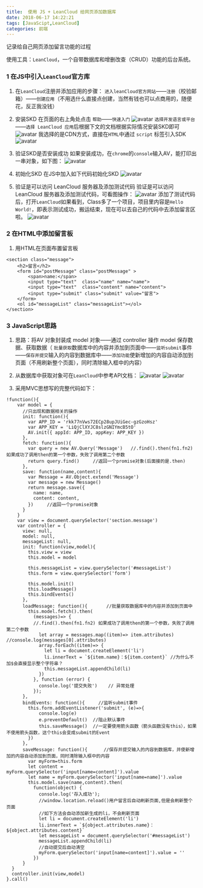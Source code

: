 ```yaml
---
title:  使用 JS + LeanCloud 给网页添加数据库
date: 2018-06-17 14:22:21
tags: [JavaScipt,LeanCloud]
categories: 前端
---
```


记录给自己网页添加留言功能的过程
<escape><!-- more --></escape>

使用工具：`LeanCloud`，一个自带数据库和增删改查（CRUD）功能的后台系统。
### 1  在JS中引入`LeanCloud`官方库
1. 在`LeanCloud`注册并添加应用的步骤： `进入leanCloud官方网站`——`注册`（校验邮箱）——`创建应用`（不用选什么直接点创建，当然有钱也可以点商用的，随便花，反正我没钱）

2. 安装SKD
 在页面的右上角处点击 `帮助`——`快速入门`
![avatar](https://i.loli.net/2018/06/14/5b22887094234.png)
 `选择开发语言或平台`——`选择 LeanCloud 应用`后根据下文的文档根据实际情况安装SKD即可
![avatar](https://i.loli.net/2018/06/14/5b2289447c222.png)
我选择的是CDN方式，直接在`HTML`中通过 `script` 标签引入SDK
![avatar](https://i.loli.net/2018/06/14/5b228a0660008.png)

3. 验证SKD是否安装成功
如果安装成功，在`chrome`的`console`输入AV，能打印出一串对象，如下图：
![avatar](https://i.loli.net/2018/06/14/5b228b9750e2a.png)

4. 初始化SKD
在JS中加入如下代码初始化SKD
![avatar](https://i.loli.net/2018/06/14/5b228a0660008.png)

5. 验证是可以访问 LeanCloud 服务器及添加测试代码
验证是可以访问 LeanCloud 服务器及添加测试代码，可看图操作：
![avatar](https://i.loli.net/2018/06/14/5b228de300568.png)
添加了测试代码后，打开`LeanCloud`如果看到，Class多了一个项目，项目里内容是`Hello World!`，即表示测试成功，搬运结束，现在可以去自己的代码中去添加留言区啦。
![avatar](https://i.loli.net/2018/06/14/5b228fa88fd1d.png)

### 2  在HTML中添加留言板
1. 用HTML在页面布置留言板
```
<section class="message">
    <h2>留言</h2>
    <form id="postMessage" class="postMessage" >
        <span>name:</span>
        <input type="text"  class="name" name="name">
        <input type="text"  class="content" name="content">
        <input type="submit" class="submit" value="留言">
    </form>
    <ol id="messageList" class="messageList"></ol>
</section>
```

### 3  JavaScript思路
1. 思路：将AV 对象封装成 model 对象——通过 controller 操作 model 保存数据、获取数据（ `批量获取`数据库中的内容并添加到页面中——`监听submit`事件——`保存并提交`输入的内容到数据库中——`添加功能`使新增加的内容自动添加到页面（不用刷新整个页面），同时清除输入框中的内容）
2. 从数据库中获取对象可在`LeanCloud`中参考API文档：
![avatar](https://i.loli.net/2018/06/15/5b2294ff73844.png)
![avatar](https://i.loli.net/2018/06/15/5b22953cdb8ae.png)

3. 采用MVC思想写的完整代码如下：		
```
!function(){
    var model = {
      //只出现和数据相关的操作
      init: function(){
        var APP_ID = 'rkk77nVws72ECp28upJUiGec-gzGzoHsz'
        var APP_KEY = 'LiQjClXYJC8slzGNIYmcB5tO'
        AV.init({ appId: APP_ID, appKey: APP_KEY })
      },
      fetch: function(){        
        var query = new AV.Query('Message')   //.find().then(fn1.fn2) 如果成功了调用then的第一个参数，失败了调用第二个参数
        return query.find()     //返回一个promise对象(后面接的是.then)
      },
      save: function(name,content){     
        var Message = AV.Object.extend('Message')
        var message = new Message()
        return message.save({
          name: name,
          content: content,
        })     //返回一个promise对象
      }
    }
    var view = document.querySelector('section.message')
    var controller = {
      view: null,
      model: null,
      messageList: null,
      init: function(view,model){
        this.view = view
        this.model = model

        this.messageList = view.querySelector('#messageList')
        this.form = view.querySelector('form')
        
        this.model.init()
        this.loadMessage()
        this.bindEvents()
      },
      loadMessage: function(){       //批量获取数据库中的内容并添加到页面中
        this.model.fetch().then(
          (messages)=> {             
          //.find().then(fn1.fn2) 如果成功了调用then的第一个参数，失败了调用第二个参数
            let array = messages.map((item)=> item.attributes)  //console.log(messages[0].attributes)
            array.forEach((item)=> {
              let li = document.createElement('li')
              li.innerText = `${item.name}：${item.content}` //为什么不加$会直接显示整个字符串？
              this.messageList.appendChild(li)
            })
          }, function (error) {
            console.log('提交失败')    // 异常处理
          });
      },
      bindEvents: function(){     //监听submit事件
        this.form.addEventListener('submit', (e)=>{  
            console.log(e)
            e.preventDefault()  //阻止默认事件
            this.saveMessage()  //一定要使用箭头函数（箭头函数没有this），如果不使用箭头函数，这个this会变成submit的Event
        })
      },
      saveMessage: function(){      //保存并提交输入的内容到数据库，并使新增加的内容自动添加到页面，同时清除输入框中的内容
        var myForm=this.form
        let content = myForm.querySelector('input[name=content]').value
        let name = myForm.querySelector('input[name=name]').value
        this.model.save(name,content).then(
          function(object) {
            console.log('存入成功');   
            //window.location.reload()用户留言后自动刷新页面,但是会刷新整个页面  
            //如下方法会自动添加新生成的li，不会刷新页面
            let li = document.createElement('li')
            li.innerText = `${object.attributes.name}：${object.attributes.content}`
            let messageList = document.querySelector('#messageList')
            messageList.appendChild(li)
            //自动提交后自动清空
            myForm.querySelector('input[name=content]').value = ''
          })
      }
  }
  controller.init(view,model)
}.call()
```